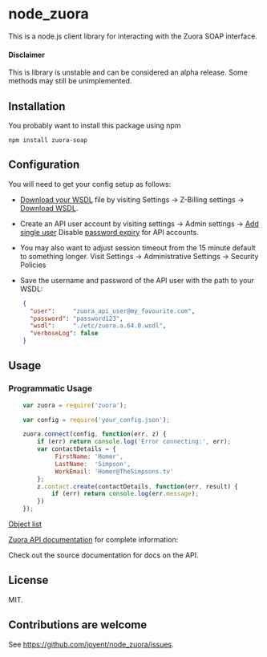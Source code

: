 node_zuora
==========

This is a node.js client library for interacting with the Zuora
SOAP interface.

#### Disclaimer

This is library is unstable and can be considered an alpha release. Some methods may still be unimplemented.


## Installation

You probably want to install this package using npm

    npm install zuora-soap


## Configuration

You will need to get your config setup as follows:

* [Download your WSDL][1] file by visiting Settings -> Z-Billing settings -> [Download WSDL][1].    

* Create an API user account by visiting settings -> Admin settings -> [Add single user][2]
Disable [password expiry][3] for API accounts.

* You may also want to adjust session timeout from the 15 minute default to something longer. Visit Settings -> Administrative Settings -> Security Policies    

* Save the username and password of the API user with the path to your WSDL:

```json
    {
      "user":     "zuora_api_user@my_favourite.com",
      "password": "password123",
      "wsdl":     "./etc/zuora.a.64.0.wsdl",
      "verboseLog": false
    }
```

[1]: https://www.zuora.com/apps/Api.do
[2]: https://www.zuora.com/apps/UserLogin.do?method=edit&flag=1
[3]: http://knowledgecenter.zuora.com/kb/How_do_I_prevent_my_API_user_login_from_expiring%3F

## Usage

### Programmatic Usage

```javascript
    var zuora = require('zuora');

    var config = require('your_config.json');

    zuora.connect(config, function(err, z) {
        if (err) return console.log('Error connecting:', err);
        var contactDetails = {
             FirstName: 'Homer',
             LastName:  'Simpson',
             WorkEmail: 'Homer@TheSimpsons.tv'
        };
        z.contact.create(contactDetails, function(err, result) {
            if (err) return console.log(err.message);
        })
    });
```

[Object list](http://knowledgecenter.zuora.com/BC_Developers/SOAP_API/E1_SOAP_API_Object_Reference)

[Zuora API documentation](http://knowledgecenter.zuora.com/) for complete information:

Check out the source documentation for docs on the API.

## License

MIT.

## Contributions are welcome

See <https://github.com/joyent/node_zuora/issues>.
